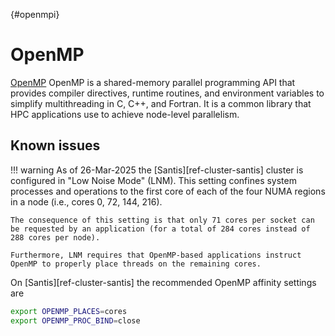 [](){#openmpi}
# OpenMP

[OpenMP](https://www.openmp.org/specifications/) OpenMP is a shared-memory parallel programming API that provides compiler directives, runtime routines, and environment variables to simplify multithreading in C, C++, and Fortran.
It is a common library that HPC applications use to achieve node-level parallelism.


## Known issues

!!! warning
    As of 26-Mar-2025 the [Santis][ref-cluster-santis] cluster is configured in "Low Noise Mode" (LNM). This setting confines system processes and operations
    to the first core of each of the four NUMA regions in a node (i.e., cores 0, 72, 144, 216).

    The consequence of this setting is that only 71 cores per socket can be requested by an application (for a total of 284 cores instead of 288 cores per node).

    Furthermore, LNM requires that OpenMP-based applications instruct OpenMP to properly place threads on the remaining cores.

On [Santis][ref-cluster-santis] the recommended OpenMP affinity settings are

```bash
export OPENMP_PLACES=cores
export OPENMP_PROC_BIND=close
```
